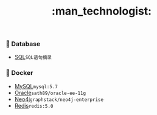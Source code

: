 
<div align="center">
  <h1>:man_technologist:</h1>
</div>

<br>

### :floppy_disk: Database

- [SQL](https://github.com/PisecesPeng/PisecesPeng.record.me/tree/master/Database/SQL)``` SQL语句摘录 ```

### :whale: Docker

- [MySQL](https://github.com/PisecesPeng/PisecesPeng.record.me/tree/master/Docker/MySQL)``` mysql:5.7 ```
- [Oracle](https://github.com/PisecesPeng/PisecesPeng.record.me/tree/master/Docker/Oracle-ee-11g)``` sath89/oracle-ee-11g ```
- [Neo4j](https://github.com/PisecesPeng/PisecesPeng.record.me/tree/master/Docker/Neo4j-enterprise)``` graphstack/neo4j-enterprise ```
- [Redis](https://github.com/PisecesPeng/PisecesPeng.record.me/tree/master/Docker/Redis)``` redis:5.0 ```
